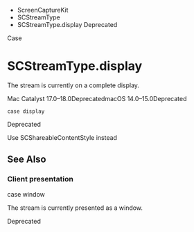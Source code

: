 

- ScreenCaptureKit
- SCStreamType
-  SCStreamType.display Deprecated

Case

# SCStreamType.display

The stream is currently on a complete display.

Mac Catalyst 17.0–18.0DeprecatedmacOS 14.0–15.0Deprecated

``` source
case display
```

Deprecated

Use SCShareableContentStyle instead

## See Also

### Client presentation

case window

The stream is currently presented as a window.

Deprecated

